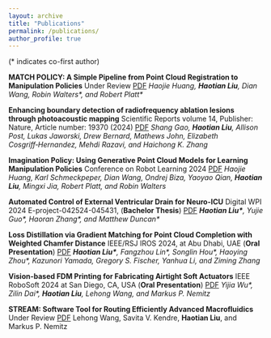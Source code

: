 ```yaml
---
layout: archive
title: "Publications"
permalink: /publications/
author_profile: true
---
```



(* indicates co-first author)

**MATCH POLICY: A Simple Pipeline from Point Cloud Registration to Manipulation Policies** Under Review [PDF](https://www.arxiv.org/abs/2409.15517) *Haojie Huang, **Haotian Liu**, Dian Wang, Robin Walters\*, and Robert Platt\**

**Enhancing boundary detection of radiofrequency ablation lesions through photoacoustic mapping** Scientific Reports volume 14, Publisher: Nature, Article number: 19370 (2024) [PDF](https://www.nature.com/articles/s41598-024-68046-x) *Shang Gao, **Haotian Liu**, Allison Post, Lukas Jaworski, Drew Bernard, Mathews John, Elizabeth Cosgriff‑Hernandez, Mehdi Razavi, and Haichong K. Zhang*

**Imagination Policy: Using Generative Point Cloud Models for Learning Manipulation Policies** Conference on Robot Learning 2024 [PDF](https://arxiv.org/abs/2406.11740) *Haojie Huang, Karl Schmeckpeper, Dian Wang, Ondrej Biza, Yaoyao Qian, **Haotian Liu**, Mingxi Jia, Robert Platt, and Robin Walters*

**Automated Control of External Ventricular Drain for Neuro-ICU** Digital WPI 2024 E-project-042524-045431, (**Bachelor Thesis**) [PDF](https://digital.wpi.edu/concern/student_works/gm80j077x?locale=en) ***Haotian Liu\***, Yujie Guo\*, Haoran Zhang\*, and Matthew Duncan\**

**Loss Distillation via Gradient Matching for Point Cloud Completion with Weighted Chamfer Distance** IEEE/RSJ IROS 2024, at Abu Dhabi, UAE (**Oral Presentation**) [PDF](files/IROS24__LossDistill.pdf) ***Haotian Liu\***, Fangzhou Lin\*, Songlin Hou\*, Haoying Zhou\*, Kazunori Yamada, Gregory S. Fischer, Yanhua Li, and Ziming Zhang*

**Vision-based FDM Printing for Fabricating Airtight Soft Actuators** IEEE RoboSoft 2024 at San Diego, CA, USA (**Oral Presentation**) [PDF](https://arxiv.org/abs/2312.01135) *Yijia Wu\*, Zilin Dai\*, **Haotian Liu**, Lehong Wang, and Markus P. Nemitz*

**STREAM: Software Tool for Routing Efficiently Advanced Macrofluidics** Under Review [PDF](https://arxiv.org/abs/2312.01130) Lehong Wang, Savita V. Kendre, **Haotian Liu**, and Markus P. Nemitz



